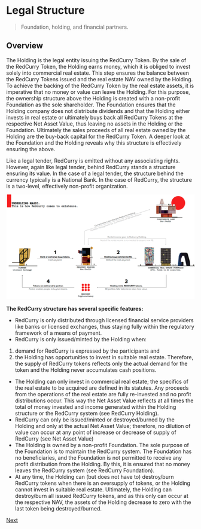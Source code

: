 # Legal Structure
> Foundation, holding, and financial partners.

## Overview
The Holding is the legal entity issuing the RedCurry Token. By the sale of the RedCurry Token, the Holding earns money, which it is obliged to invest solely into commercial real estate. This step ensures the balance between the RedCurry Tokens issued and the real estate NAV owned by the Holding. To achieve the backing of the RedCurry Token by the real estate assets, it is imperative that no money or value can leave the Holding. For this purpose, the ownership structure above the Holding is created with a non-profit Foundation as the sole shareholder. The Foundation ensures that the Holding company does not distribute dividends and that the Holding either invests in real estate or ultimately buys back all RedCurry Tokens at the respective Net Asset Value, thus leaving no assets in the Holding or the Foundation. Ultimately the sales proceeds of all real estate owned by the Holding are the buy-back capital for the RedCurry Token. A deeper look at the Foundation and the Holding reveals why this structure is effectively ensuring the above.

Like a legal tender, RedCurry is emitted without any associating rights. However, again like legal tender, behind RedCurry stands a structure ensuring its value. In the case of a legal tender, the structure behind the currency typically is a National Bank. In the case of RedCurry, the structure is a two-level, effectively non-profit organization.

![image](../../media/img/how.png)

**The RedCurry structure has several specific features:**
* RedCurry is only distributed through licensed financial service providers like banks or licensed exchanges, thus staying fully within the regulatory framework of a means of payment.
* RedCurry is only issued/minted by the Holding when:  
1. demand for RedCurry is expressed by the participants and  
2. the Holding has opportunities to invest in suitable real estate. Therefore, the supply of RedCurry tokens reflects only the actual demand for the token and the Holding never accumulates cash positions.
* The Holding can only invest in commercial real estate; the specifics of the real estate to be acquired are defined in its statutes. Any proceeds from the operations of the real estate are fully re-invested and no profit distributions occur. This way the Net Asset Value reflects at all times the total of money invested and income generated within the Holding structure or the RedCurry system (see RedCurry Holding).
* RedCurry can only be issued/minted or destroyed/burned by the Holding and only at the actual Net Asset Value; therefore, no dilution of value can occur at any point of increase or decrease of supply of RedCurry (see Net Asset Value)
* The Holding is owned by a non-profit Foundation. The sole purpose of the Foundation is to maintain the RedCurry system. The Foundation has no beneficiaries, and the Foundation is not permitted to receive any profit distribution from the Holding. By this, it is ensured that no money leaves the RedCurry system (see RedCurry Foundation).
* At any time, the Holding can (but does not have to) destroy/burn RedCurry tokens when there is an oversupply of tokens, or the Holding cannot invest in suitable real estate. Ultimately, the Holding can destroy/burn all issued RedCurry tokens, and as this only can occur at the respective NAV, the assets of the Holding decrease to zero with the last token being destroyed/burned.

[Next](/asset/legal/foundation.md)